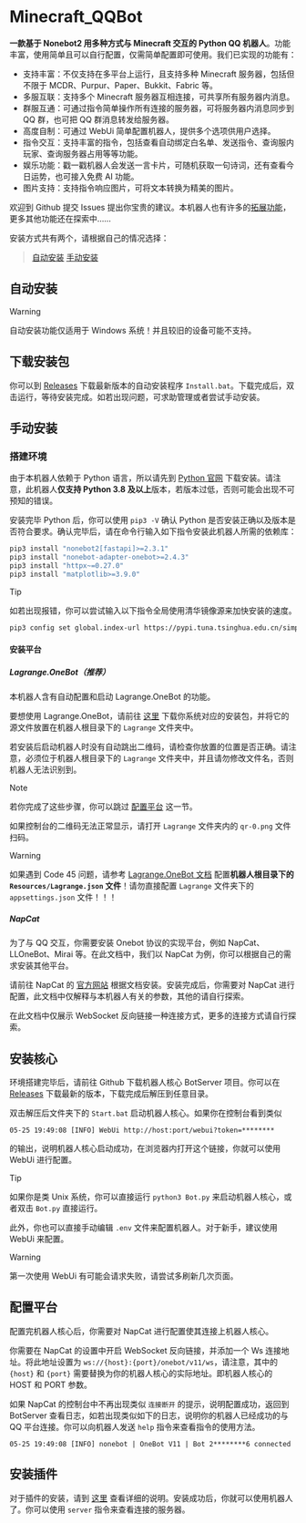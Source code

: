 # Minecraft_QQBot

**一款基于 Nonebot2 用多种方式与 Minecraft 交互的 Python QQ 机器人**。功能丰富，使用简单且可以自行配置，仅需简单配置即可使用。我们已实现的功能有：

- 支持丰富：不仅支持在多平台上运行，且支持多种 Minecraft 服务器，包括但不限于 MCDR、Purpur、Paper、Bukkit、Fabric 等。
- 多服互联：支持多个 Minecraft 服务器互相连接，可共享所有服务器内消息。
- 群服互通：可通过指令简单操作所有连接的服务器，可将服务器内消息同步到 QQ 群，也可把 QQ 群消息转发给服务器。
- 高度自制：可通过 WebUi 简单配置机器人，提供多个选项供用户选择。
- 指令交互：支持丰富的指令，包括查看自动绑定白名单、发送指令、查询服内玩家、查询服务器占用等等功能。
- 娱乐功能：戳一戳机器人会发送一言卡片，可随机获取一句诗词，还有查看今日运势，也可接入免费 AI 功能。
- 图片支持：支持指令响应图片，可将文本转换为精美的图片。

欢迎到 Github 提交 Issues 提出你宝贵的建议。本机器人也有许多的[拓展功能](/文档/拓展功能)，更多其他功能还在探索中……

安装方式共有两个，请根据自己的情况选择：

> [自动安装](#自动安装)
> [手动安装](#手动安装)

## 自动安装

> [!WARNING]
> 自动安装功能仅适用于 Windows 系统！并且较旧的设备可能不支持。

## 下载安装包

你可以到 [Releases](https://github.com/Minecraft-QQBot/BotServer/releases) 下载最新版本的自动安装程序 `Install.bat`。下载完成后，双击运行，等待安装完成。如若出现问题，可求助管理或者尝试手动安装。

## 手动安装

### 搭建环境

由于本机器人依赖于 Python 语言，所以请先到 [Python 官网](https://www.python.org/downloads/) 下载安装。请注意，此机器人**仅支持 Python 3.8 及以上**版本，若版本过低，否则可能会出现不可预知的错误。

安装完毕 Python 后，你可以使用 `pip3 -V` 确认 Python 是否安装正确以及版本是否符合要求。确认完毕后，请在命令行输入如下指令安装此机器人所需的依赖库：

```bash
pip3 install "nonebot2[fastapi]>=2.3.1"
pip3 install "nonebot-adapter-onebot>=2.4.3"
pip3 install "httpx~=0.27.0"
pip3 install "matplotlib>=3.9.0"
```

> [!TIP]
> 如若出现报错，你可以尝试输入以下指令全局使用清华镜像源来加快安装的速度。
> ```bash
> pip3 config set global.index-url https://pypi.tuna.tsinghua.edu.cn/simple
> ```

#### 安装平台

##### Lagrange.OneBot（推荐）

本机器人含有自动配置和启动 Lagrange.OneBot 的功能。

要想使用 Lagrange.OneBot，请前往 [这里](https://github.com/LagrangeDev/Lagrange.Core/releases/tag/nightly) 下载你系统对应的安装包，并将它的源文件放置在机器人根目录下的 `Lagrange` 文件夹中。

若安装后启动机器人时没有自动跳出二维码，请检查你放置的位置是否正确。请注意，必须位于机器人根目录下的 `Lagrange` 文件夹中，并且请勿修改文件名，否则机器人无法识别到。

> [!NOTE]
> 若你完成了这些步骤，你可以跳过 [配置平台](#配置平台) 这一节。

如果控制台的二维码无法正常显示，请打开 `Lagrange` 文件夹内的 `qr-0.png` 文件扫码。

> [!WARNING]
> 如果遇到 Code 45 问题，请参考 [Lagrange.OneBot 文档](https://lagrangedev.github.io/Lagrange.Doc/Lagrange.OneBot/Config/#配置文件) 配置**机器人根目录下的 `Resources/Lagrange.json` 文件**！请勿直接配置 `Lagrange` 文件夹下的 `appsettings.json` 文件！！！

##### NapCat

为了与 QQ 交互，你需要安装 Onebot 协议的实现平台，例如 NapCat、LLOneBot、Mirai 等。在此文档中，我们以 NapCat 为例，你可以根据自己的需求安装其他平台。

请前往 NapCat 的 [官方网站](https://napneko.github.io/zh-CN/) 根据文档安装。安装完成后，你需要对 NapCat 进行配置，此文档中仅解释与本机器人有关的参数，其他的请自行探索。

在此文档中仅展示 WebSocket 反向链接一种连接方式，更多的连接方式请自行探索。

## 安装核心

环境搭建完毕后，请前往 Github 下载机器人核心 BotServer 项目。你可以在 [Releases](https://github.com/Minecraft-QQBot/BotServer/releases) 下载最新的版本，下载完成后解压到任意目录。

双击解压后文件夹下的 `Start.bat` 启动机器人核心。如果你在控制台看到类似

```log
05-25 19:49:08 [INFO] WebUi http://host:port/webui?token=********
```

的输出，说明机器人核心启动成功，在浏览器内打开这个链接，你就可以使用 WebUi 进行配置。

> [!TIP]
> 如果你是类 Unix 系统，你可以直接运行 `python3 Bot.py` 来启动机器人核心，或者双击 `Bot.py` 直接运行。

此外，你也可以直接手动编辑 `.env` 文件来配置机器人。对于新手，建议使用 WebUi 来配置。

> [!WARNING]
> 第一次使用 WebUi 有可能会请求失败，请尝试多刷新几次页面。

## 配置平台

配置完机器人核心后，你需要对 NapCat 进行配置使其连接上机器人核心。

你需要在 NapCat 的设置中开启 WebSocket 反向链接，并添加一个 Ws 连接地址。将此地址设置为 `ws://{host}:{port}/onebot/v11/ws`，请注意，其中的 `{host}` 和 `{port}` 需要替换为你的机器人核心的实际地址。即机器人核心的 HOST 和 PORT 参数。

如果 NapCat 的控制台中不再出现类似 `连接断开` 的提示，说明配置成功，返回到 BotServer 查看日志，如若出现类似如下的日志，说明你的机器人已经成功的与 QQ 平台连接。你可以向机器人发送 `help` 指令来查看指令的使用方法。

```log
05-25 19:49:08 [INFO] nonebot | OneBot V11 | Bot 2********6 connected
```

## 安装插件

对于插件的安装，请到 [这里](/文档/安装插件/安装插件) 查看详细的说明。安装成功后，你就可以使用机器人了。你可以使用 `server` 指令来查看连接的服务器。
